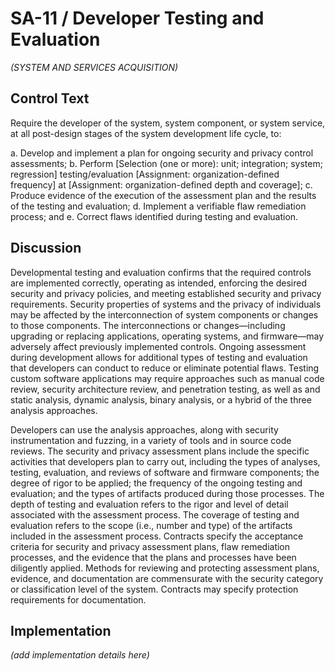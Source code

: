 # SA-11 / Developer Testing and Evaluation

_(SYSTEM AND SERVICES ACQUISITION)_

## Control Text

Require the developer of the system, system component, or system service, at all post-design stages of the system development life cycle, to:

a. Develop and implement a plan for ongoing security and privacy control assessments;
b. Perform [Selection (one or more): unit; integration; system; regression] testing/evaluation [Assignment: organization-defined frequency] at [Assignment: organization-defined depth and coverage];
c. Produce evidence of the execution of the assessment plan and the results of the testing and evaluation;
d. Implement a verifiable flaw remediation process; and
e. Correct flaws identified during testing and evaluation.

## Discussion

Developmental testing and evaluation confirms that the required controls are implemented correctly, operating as intended, enforcing the desired security and privacy policies, and meeting established security and privacy requirements. Security properties of systems and the privacy of individuals may be affected by the interconnection of system components or changes to those components. The interconnections or changes—including upgrading or replacing applications, operating systems, and firmware—may adversely affect previously implemented controls. Ongoing assessment during development allows for additional types of testing and evaluation that developers can conduct to reduce or eliminate potential flaws. Testing custom software applications may require approaches such as manual code review, security architecture review, and penetration testing, as well as and static analysis, dynamic analysis, binary analysis, or a hybrid of the three analysis approaches.

Developers can use the analysis approaches, along with security instrumentation and fuzzing, in a variety of tools and in source code reviews. The security and privacy assessment plans include the specific activities that developers plan to carry out, including the types of analyses, testing, evaluation, and reviews of software and firmware components; the degree of rigor to be applied; the frequency of the ongoing testing and evaluation; and the types of artifacts produced during those processes. The depth of testing and evaluation refers to the rigor and level of detail associated with the assessment process. The coverage of testing and evaluation refers to the scope (i.e., number and type) of the artifacts included in the assessment process. Contracts specify the acceptance criteria for security and privacy assessment plans, flaw remediation processes, and the evidence that the plans and processes have been diligently applied. Methods for reviewing and protecting assessment plans, evidence, and documentation are commensurate with the security category or classification level of the system. Contracts may specify protection requirements for documentation.

## Implementation

_(add implementation details here)_
